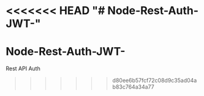 <<<<<<< HEAD
"# Node-Rest-Auth-JWT-" 
=======
# Node-Rest-Auth-JWT-
Rest API Auth
>>>>>>> d80ee6b57fcf72c08d9c35ad04ab83c764a34a77
